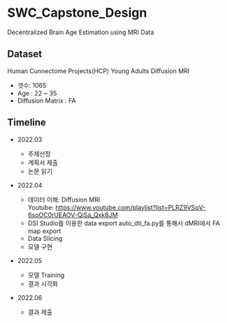 # SWC_Capstone_Design
Decentralized Brain Age Estimation using MRI Data

## Dataset
Human Cunnectome Projects(HCP) Young Adults Diffusion MRI
- 갯수: 1065
- Age : 22 ~ 35
- Diffusion Matrix : FA

## Timeline
- 2022.03
    - 주제선정
    - 계획서 제출
    - 논문 읽기

- 2022.04
    - 데이터 이해: Diffusion MRI  
        Youtube: https://www.youtube.com/playlist?list=PLRZ9VSqV-6soOC0rUEAOV-QiSa_Qxk8JM
    - DSI Studio를 이용한 data export
        auto_dti_fa.py를 통해서 dMRI에서 FA map export
    - Data Slicing
    - 모델 구현

- 2022.05
    - 모델 Training
    - 결과 시각화

- 2022.06
    - 결과 제출


##
